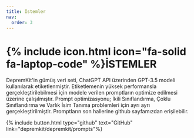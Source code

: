 ```yaml
---
title: İstemler
nav:
  order: 3
---
```


# {% include icon.html icon="fa-solid fa-laptop-code" %}İSTEMLER

DepremKit'in gümüş veri seti, ChatGPT API üzerinden GPT-3.5 modeli kullanılarak etiketlenmiştir. Etiketlemenin yüksek performansla gerçekleştirilebilmesi için modele verilen promptların optimize edilmesi üzerine çalışılmıştır. Prompt optimizasyonu; İkili Sınıflandırma, Çoklu Sınıflandırma ve Varlık İsim Tanıma problemleri için ayrı ayrı gerçekleştirilmiştir. Promptların son hallerine github sayfamızdan erişilebilir.

{% include button.html type="github" text="GitHub" link="depremkit/depremkit/prompts"%}
